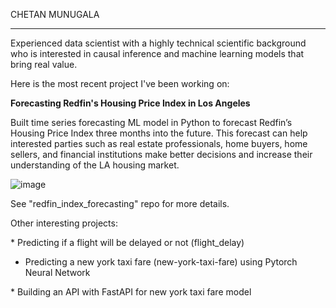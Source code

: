 CHETAN MUNUGALA
____________________



Experienced data scientist with a highly technical scientific background who is interested in causal inference and machine learning models that bring real value. 


Here is the most recent project I've been working on:

**Forecasting Redfin's Housing Price Index in Los Angeles**

Built time series forecasting ML model in Python to forecast Redfin’s Housing Price Index three months into the future. This forecast can help interested parties such as real estate professionals, home buyers, home sellers, and financial institutions make better decisions and increase their understanding of the LA housing market.


![image](https://github.com/user-attachments/assets/f0f4fa33-6b2c-4853-b008-0d95902d9658)

See "redfin_index_forecasting" repo for more details. 


Other interesting projects:

* Predicting if a flight will be delayed or not (flight_delay)


* Predicting a new york taxi fare (new-york-taxi-fare) using Pytorch Neural Network


* Building an API with FastAPI for new york taxi fare model
